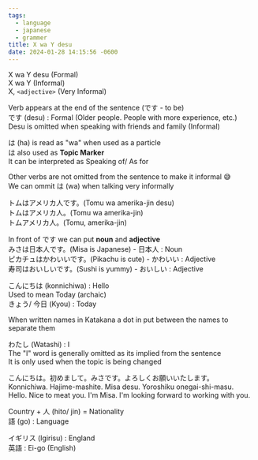 ```yaml
---
tags:
  - language
  - japanese
  - grammer
title: X wa Y desu
date: 2024-01-28 14:15:56 -0600
---
```


X wa Y desu (Formal)  
X wa Y (Informal)  
X, `<adjective>` (Very Informal)

Verb appears at the end of the sentence (です - to be)  
です (desu) : Formal (Older people. People with more experience, etc.)  
Desu is omitted when speaking with friends and family (Informal)

は (ha) is read as "wa" when used as a particle  
は also used as **Topic Marker**  
It can be interpreted as Speaking of/ As for

Other verbs are not omitted from the sentence to make it  informal 😅  
We can ommit は (wa) when talking very informally

トムはアメリカ人です。(Tomu wa amerika-jin desu)  
トムはアメリカ人。(Tomu wa amerika-jin)  
トムアメリカ人。(Tomu, amerika-jin)

In front of です we can put **noun** and **adjective**  
みさは日本人です。(Misa is Japanese) - 日本人 : Noun  
ピカチュはかわいいです。(Pikachu is cute) - かわいい : Adjective  
寿司はおいしいです。(Sushi is yummy) - おいしい : Adjective

こんにちは (konnichiwa) : Hello  
Used to mean Today (archaic)  
きょう/ 今日 (Kyou) : Today

When written names in Katakana a dot in put between the names to separate them

わたし (Watashi) : I  
The "I" word is generally omitted as its implied from the sentence  
It is only used when the topic is being changed

こんにちは。初めまして。みさです。よろしくお願いいたします。  
Konnichiwa. Hajime-mashite. Misa desu. Yoroshiku onegai-shi-masu.  
Hello. Nice to meat you. I'm Misa. I'm looking forward to working with you.

Country + 人 (hito/ jin) = Nationality  
語 (go) : Language

イギリス (Igirisu) : England  
英語 : Ei-go (English)
